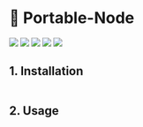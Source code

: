 # 🚀 Portable-Node

<div>
  <img src="https://img.shields.io/github/languages/top/fengtianxi001/NPM-ICNS2ICO">
  <img src="https://travis-ci.org/boennemann/badges.svg?branch=master">
  <img src="https://img.shields.io/github/issues/fengtianxi001/NPM-ICNS2ICO">
  <img src="https://img.shields.io/github/forks/fengtianxi001/NPM-ICNS2ICO">
  <img src="https://img.shields.io/github/stars/fengtianxi001/NPM-ICNS2ICO">
</div>

## 1. Installation

```shell

```

## 2. Usage

```javascript

```

